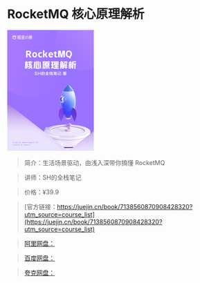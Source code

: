 # RocketMQ 核心原理解析

![img](../../assets/dc1bcb9137fd4831a75ab6ee78a44c42~tplv-k3u1fbpfcp-no-mark_280_280_200_280.png)

> 简介：生活场景驱动，由浅入深带你搞懂 RocketMQ

> 讲师：SH的全栈笔记

> 价格：¥39.9

> [官方链接：https://juejin.cn/book/7138560870908428320?utm_source=course_list](https://juejin.cn/book/7138560870908428320?utm_source=course_list)

> [阿里网盘：]()

> [百度网盘：]()

> [夸克网盘：]()
